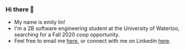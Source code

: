 ### Hi there 👋
- My name is emily lin!
- I'm a 2B software engineering student at the University of Waterloo, searching for a Fall 2020 coop opportunity.
- Feel free to email me [here](emilyylin@outlook.com), or connect with me on Linkedin [here](https://www.linkedin.com/in/emilyshuyanlin/). 
<!--
**emilyylin/emilyylin** is a ✨ _special_ ✨ repository because its `README.md` (this file) appears on your GitHub profile.

Here are some ideas to get you started:

- 🔭 I’m currently working on ...
- 🌱 I’m currently learning ...
- 👯 I’m looking to collaborate on ...
- 🤔 I’m looking for help with ...
- 💬 Ask me about ...
- 📫 How to reach me: ...
- 😄 Pronouns: ...
- ⚡ Fun fact: ...
-->


